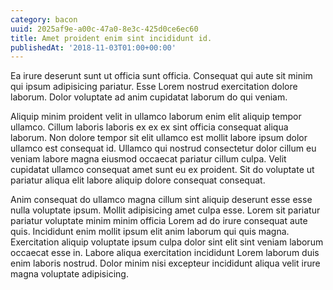 ```yaml
---
category: bacon
uuid: 2025af9e-a00c-47a0-8e3c-425d0ce6ec60
title: Amet proident enim sint incididunt id.
publishedAt: '2018-11-03T01:00+00:00'
---
```


Ea irure deserunt sunt ut officia sunt officia. Consequat qui aute sit minim qui ipsum adipisicing pariatur. Esse Lorem nostrud exercitation dolore laborum. Dolor voluptate ad anim cupidatat laborum do qui veniam.

Aliquip minim proident velit in ullamco laborum enim elit aliquip tempor ullamco. Cillum laboris laboris ex ex ex sint officia consequat aliqua laborum. Non dolore tempor sit elit ullamco est mollit labore ipsum dolor ullamco est consequat id. Ullamco qui nostrud consectetur dolor cillum eu veniam labore magna eiusmod occaecat pariatur cillum culpa. Velit cupidatat ullamco consequat amet sunt eu ex proident. Sit do voluptate ut pariatur aliqua elit labore aliquip dolore consequat consequat.

Anim consequat do ullamco magna cillum sint aliquip deserunt esse esse nulla voluptate ipsum. Mollit adipisicing amet culpa esse. Lorem sit pariatur pariatur voluptate minim minim officia Lorem ad do irure consequat aute quis. Incididunt enim mollit ipsum elit anim laborum qui quis magna. Exercitation aliquip voluptate ipsum culpa dolor sint elit sint veniam laborum occaecat esse in. Labore aliqua exercitation incididunt Lorem laborum duis enim laboris nostrud. Dolor minim nisi excepteur incididunt aliqua velit irure magna voluptate adipisicing.
